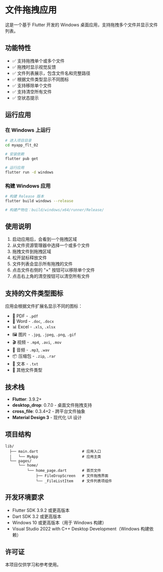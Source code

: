# 文件拖拽应用

这是一个基于 Flutter 开发的 Windows 桌面应用，支持拖拽多个文件并显示文件列表。

## 功能特性

- ✅ 支持拖拽单个或多个文件
- ✅ 拖拽时显示视觉反馈
- ✅ 文件列表展示，包含文件名和完整路径
- ✅ 根据文件类型显示不同图标
- ✅ 支持移除单个文件
- ✅ 支持清空所有文件
- ✅ 空状态提示

## 运行应用

### 在 Windows 上运行

```bash
# 进入项目目录
cd myapp_flt_02

# 安装依赖
flutter pub get

# 运行应用
flutter run -d windows
```

### 构建 Windows 应用

```bash
# 构建 Release 版本
flutter build windows --release

# 构建产物在：build/windows/x64/runner/Release/
```

## 使用说明

1. 启动应用后，会看到一个拖拽区域
2. 从文件资源管理器中选择一个或多个文件
3. 拖拽文件到拖拽区域
4. 松开鼠标释放文件
5. 文件列表会显示所有拖拽的文件
6. 点击文件右侧的 "×" 按钮可以移除单个文件
7. 点击右上角的清空按钮可以清空所有文件

## 支持的文件类型图标

应用会根据文件扩展名显示不同的图标：

- 📄 PDF - `.pdf`
- 📝 Word - `.doc`, `.docx`
- 📊 Excel - `.xls`, `.xlsx`
- 🖼️ 图片 - `.jpg`, `.jpeg`, `.png`, `.gif`
- 🎬 视频 - `.mp4`, `.avi`, `.mov`
- 🎵 音频 - `.mp3`, `.wav`
- 📦 压缩包 - `.zip`, `.rar`
- 📃 文本 - `.txt`
- 📎 其他文件类型

## 技术栈

- **Flutter**: 3.9.2+
- **desktop_drop**: 0.7.0 - 桌面文件拖拽支持
- **cross_file**: 0.3.4+2 - 跨平台文件抽象
- **Material Design 3** - 现代化 UI 设计

## 项目结构

```
lib/
  ├── main.dart                    # 应用入口
  │   └── MyApp                    # 应用主类
  └── pages/
      └── home/
          └── home_page.dart       # 首页文件
              ├── FileDropScreen   # 文件拖拽界面
              └── _FileListItem    # 文件列表项组件
```

## 开发环境要求

- Flutter SDK 3.9.2 或更高版本
- Dart SDK 3.2 或更高版本
- Windows 10 或更高版本（用于 Windows 构建）
- Visual Studio 2022 with C++ Desktop Development（Windows 构建依赖）

## 许可证

本项目仅供学习和参考使用。
